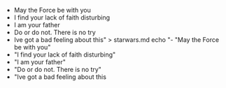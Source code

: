 - May the Force be with you
- I find your lack of faith disturbing
- I am your father
- Do or do not. There is no try
- Ive got a bad feeling about this" > starwars.md
echo "- "May the Force be with you"
- "I find your lack of faith disturbing"
- "I am your father"
- "Do or do not. There is no try"
- "Ive got a bad feeling about this
